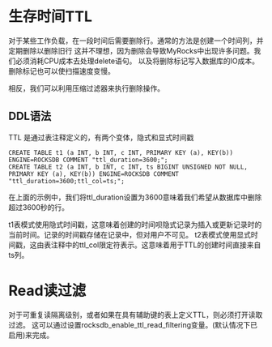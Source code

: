# 生存时间TTL

对于某些工作负载，在一段时间后需要删除行。通常的方法是创建一个时间列，并定期删除以删除旧行
这并不理想，因为删除会导致MyRocks中出现许多问题。我们必须消耗CPU成本去处理delete语句。
以及将删除标记写入数据库的IO成本。删除标记也可以使扫描速度变慢。

相反，我们可以利用压缩过滤器来执行删除操作。

## DDL语法

TTL 是通过表注释定义的，有两个变体，隐式和显式时间戳

    CREATE TABLE t1 (a INT, b INT, c INT, PRIMARY KEY (a), KEY(b)) ENGINE=ROCKSDB COMMENT "ttl_duration=3600;";
    CREATE TABLE t2 (a INT, b INT, c INT, ts BIGINT UNSIGNED NOT NULL, PRIMARY KEY (a), KEY(b)) ENGINE=ROCKSDB COMMENT "ttl_duration=3600;ttl_col=ts;";
    
在上面的示例中，我们将ttl_duration设置为3600意味着我们希望从数据库中删除超过3600秒的行。    

t1表模式使用隐式时间戳，这意味着创建的时间呗隐式记录为插入或更新记录时的当前时间。记录的时间戳存储在记录中，但对用户不可见。
t2表模式使用显式时间戳，这由表注释中的ttl_col限定符表示。这意味着用于TTL的创建时间直接来自ts列。

# Read读过滤
 
对于可重复读隔离级别，或者如果在具有辅助键的表上定义TTL，则必须打开读取过滤。
这可以通过设置rocksdb_enable_ttl_read_filtering变量。(默认情况下已启用)来完成。



